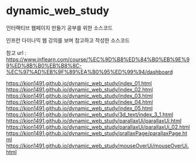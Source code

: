 # dynamic_web_study
 인터랙티브 웹페이지 만들기 공부를 위한 소스코드
 
 인프런 다이나믹 웹 강의를 보며 참고하고 작성한 소스코드

참고 url : https://www.inflearn.com/course/%EC%9D%B8%ED%84%B0%EB%9E%99%ED%8B%B0%EB%B8%8C-%EC%97%AD%EB%9F%89%EA%B0%95%ED%99%94/dashboard


https://kion1491.github.io/dynamic_web_study/index_01.html<br>
https://kion1491.github.io/dynamic_web_study/index_02.html<br>
https://kion1491.github.io/dynamic_web_study/index_03.html<br>
https://kion1491.github.io/dynamic_web_study/index_04.html<br>
https://kion1491.github.io/dynamic_web_study/index_05.html<br>
https://kion1491.github.io/dynamic_web_study/3d_text/index_3_1.html<br>
https://kion1491.github.io/dynamic_web_study/parallaxUi/parallaxUi.html<br>
https://kion1491.github.io/dynamic_web_study/parallaxUi/parallaxUi_02.html<br>
https://kion1491.github.io/dynamic_web_study/prallaxPage/parallaxPage.html<br>
https://kion1491.github.io/dynamic_web_study/mouseOverUi/mouseOverUi.html
